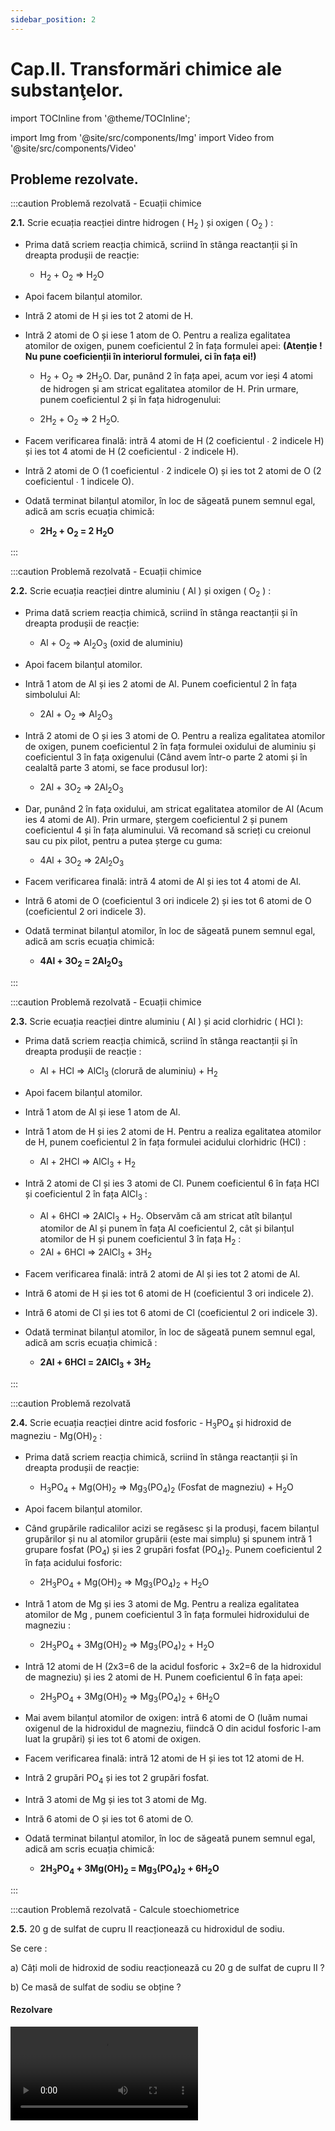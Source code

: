 ```yaml
---
sidebar_position: 2
---
```


# Cap.II. Transformări chimice ale substanţelor.


import TOCInline from '@theme/TOCInline';

<TOCInline toc={toc} />



import Img from '@site/src/components/Img'
import Video from '@site/src/components/Video'



## Probleme rezolvate.




:::caution Problemă rezolvată - Ecuații chimice

**2.1.**	Scrie ecuația reacției dintre hidrogen ( H<sub>2</sub> ) și oxigen ( O<sub>2</sub> ) :

- Prima dată scriem reacția chimică, scriind în stânga reactanții și în dreapta produșii de reacție:

  - H<sub>2</sub> + O<sub>2</sub>  => H<sub>2</sub>O

- Apoi facem bilanțul atomilor.

- Intră 2 atomi de H și ies tot 2 atomi de H.
 
- Intră 2 atomi de O și iese 1 atom de O. Pentru a realiza egalitatea atomilor de oxigen, punem coeficientul 2 în fața formulei apei: **(Atenție ! Nu pune coeficienții în interiorul formulei, ci în fața ei!)**

  - H<sub>2</sub> + O<sub>2</sub> => 2H<sub>2</sub>O. Dar, punând 2 în fața apei, acum vor ieși 4 atomi de hidrogen și am stricat egalitatea atomilor de H. Prin urmare, punem coeficientul 2 și în fața hidrogenului:

  - 2H<sub>2</sub> + O<sub>2</sub>  => 2 H<sub>2</sub>O.

- Facem verificarea finală: intră 4 atomi de H (2 coeficientul ∙ 2 indicele H) și ies tot 4 atomi de H (2 coeficientul ∙ 2 indicele H).

- Intră 2 atomi de O (1 coeficientul ∙ 2 indicele O) și ies tot 2 atomi de O (2 coeficientul ∙ 1 indicele O).
 
- Odată terminat bilanțul atomilor, în loc de săgeată punem semnul egal, adică am scris ecuația chimică:
 
  - **2H<sub>2</sub> + O<sub>2</sub>  = 2 H<sub>2</sub>O**

:::




:::caution Problemă rezolvată - Ecuații chimice

**2.2.** Scrie ecuația reacției dintre aluminiu ( Al ) și oxigen ( O<sub>2</sub> ) :

- Prima dată scriem reacția chimică, scriind în stânga reactanții și în dreapta produșii de reacție:

  - Al + O<sub>2</sub>  =>  Al<sub>2</sub>O<sub>3</sub> (oxid de aluminiu)

- Apoi facem bilanțul atomilor.

- Intră 1 atom de Al și ies 2 atomi de Al. Punem coeficientul 2 în fața simbolului Al:
  - 2Al + O<sub>2</sub>  =>  Al<sub>2</sub>O<sub>3</sub>
  
- Intră 2 atomi de O și ies 3 atomi de O. Pentru a realiza egalitatea atomilor de oxigen, punem coeficientul 2 în fața formulei oxidului de aluminiu și coeficientul 3 în fața oxigenului (Când avem într-o parte 2 atomi și în cealaltă parte 3 atomi, se face produsul lor):
  - 2Al + 3O<sub>2</sub>  => 2Al<sub>2</sub>O<sub>3</sub>
- Dar, punând 2 în fața oxidului, am stricat egalitatea atomilor de Al (Acum ies 4 atomi de Al). Prin urmare, ștergem coeficientul 2 și punem coeficientul 4 și în fața aluminului. Vă recomand să scrieți cu creionul sau cu pix pilot, pentru a putea șterge cu guma:

  - 4Al + 3O<sub>2</sub> => 2Al<sub>2</sub>O<sub>3</sub>

- Facem verificarea finală: intră 4 atomi de Al și ies tot 4 atomi de Al.

- Intră 6 atomi de O (coeficientul 3 ori indicele 2) și ies tot 6 atomi de O (coeficientul 2 ori indicele 3).

- Odată terminat bilanțul atomilor, în loc de săgeată punem semnul egal, adică am scris ecuația chimică:
 
  - **4Al + 3O<sub>2</sub>  =  2Al<sub>2</sub>O<sub>3</sub>**

:::





:::caution Problemă rezolvată - Ecuații chimice

**2.3.** Scrie ecuația reacției dintre aluminiu ( Al ) și acid clorhidric ( HCl ):


- Prima dată scriem reacția chimică, scriind în stânga reactanții și în dreapta produșii de reacție :

  - Al + HCl  => AlCl<sub>3</sub> (clorură de aluminiu) + H<sub>2</sub> 
                 	
- Apoi facem bilanțul atomilor.

- Intră 1 atom de Al și iese 1 atom de Al.
 
- Intră 1 atom de H și ies 2 atomi de H. Pentru a realiza egalitatea atomilor de H, punem coeficientul 2 în fața formulei acidului clorhidric (HCl) :

  - Al + 2HCl  => AlCl<sub>3</sub>  + H<sub>2</sub>
  
- Intră 2 atomi de Cl și ies 3 atomi de Cl. Punem coeficientul 6 în fața HCl și coeficientul 2 în fața AlCl<sub>3</sub> :

  - Al + 6HCl    =>        2AlCl<sub>3</sub>  + H<sub>2</sub>. Observăm că am stricat atît bilanțul atomilor de Al și punem în fața Al coeficientul 2, cât și bilanțul atomilor de H și punem coeficientul 3 în fața H<sub>2</sub> :
  - 2Al + 6HCl   =>        2AlCl<sub>3</sub>  + 3H<sub>2</sub>

- Facem verificarea finală: intră 2 atomi de Al și ies tot 2 atomi de Al.

- Intră 6 atomi de H și ies tot 6 atomi de H (coeficientul 3 ori indicele 2).  

- Intră 6 atomi de Cl și ies tot 6 atomi de Cl (coeficientul 2 ori indicele 3).

- Odată terminat bilanțul atomilor, în loc de săgeată punem semnul egal, adică am scris ecuația chimică :
 
  - **2Al + 6HCl  = 2AlCl<sub>3</sub>  + 3H<sub>2</sub>**

:::






:::caution Problemă rezolvată

**2.4.**	Scrie ecuația reacției dintre acid fosforic - H<sub>3</sub>PO<sub>4</sub> și hidroxid de magneziu - Mg(OH)<sub>2</sub> :




- Prima dată scriem reacția chimică, scriind în stânga reactanții și în dreapta produșii de reacție:
  - H<sub>3</sub>PO<sub>4</sub> + Mg(OH)<sub>2</sub>	 =>   Mg<sub>3</sub>(PO<sub>4</sub>)<sub>2</sub> (Fosfat de magneziu) + H<sub>2</sub>O
			                 	
- Apoi facem bilanțul atomilor.

- Când grupările radicalilor acizi se regăsesc și la produși, facem bilanțul grupărilor și nu al atomilor grupării (este mai simplu) și spunem intră 1 grupare fosfat (PO<sub>4</sub>) și ies 2 grupări fosfat (PO<sub>4</sub>)<sub>2</sub>. Punem coeficientul 2 în fața acidului fosforic:

  - 2H<sub>3</sub>PO<sub>4</sub> + Mg(OH)<sub>2</sub>	=>    Mg<sub>3</sub>(PO<sub>4</sub>)<sub>2</sub> + H<sub>2</sub>O

- Intră 1 atom de Mg și ies 3 atomi de Mg. Pentru a realiza egalitatea atomilor de Mg , punem coeficientul 3 în fața formulei hidroxidului de magneziu :

  - 2H<sub>3</sub>PO<sub>4</sub> + 3Mg(OH)<sub>2</sub>	=>    Mg<sub>3</sub>(PO<sub>4</sub>)<sub>2</sub> + H<sub>2</sub>O
  
- Intră 12 atomi de H (2x3=6 de la acidul fosforic + 3x2=6 de la hidroxidul de magneziu) și ies 2 atomi de H. Punem coeficientul 6 în fața  apei:

  - 2H<sub>3</sub>PO<sub>4</sub> + 3Mg(OH)<sub>2</sub>	=>    Mg<sub>3</sub>(PO<sub>4</sub>)<sub>2</sub> + 6H<sub>2</sub>O

- Mai avem bilanțul atomilor de oxigen: intră 6 atomi de O (luăm numai oxigenul de la hidroxidul de magneziu, fiindcă O din acidul fosforic l-am luat la grupări) și ies tot 6 atomi de oxigen.

- Facem verificarea finală: intră 12 atomi de H și ies tot 12 atomi de H.

- Intră 2 grupări PO<sub>4</sub> și ies tot 2 grupări fosfat.

- Intră 3 atomi de Mg și ies tot 3 atomi de Mg.

- Intră 6 atomi de O și ies tot 6 atomi de O.

- Odată terminat bilanțul atomilor, în loc de săgeată punem semnul egal, adică am scris ecuația chimică: 

  - **2H<sub>3</sub>PO<sub>4</sub> + 3Mg(OH)<sub>2</sub>  = Mg<sub>3</sub>(PO<sub>4</sub>)<sub>2</sub> + 6H<sub>2</sub>O**

:::








:::caution Problemă rezolvată - Calcule stoechiometrice

**2.5.** 20 g de sulfat de cupru II reacționează cu hidroxidul de sodiu.

Se cere :

a)	Câți moli de hidroxid de sodiu reacționează cu 20 g de sulfat de cupru II ?

b)	Ce masă de sulfat de sodiu se obține ?

#### Rezolvare


<Video src="https://www.youtube.com/embed/gz9Yx9SpMZE" />

<br></br>

- Scriem reacția chimică și apoi o egalăm (scriem ecuația chimică):


  - CuSO<sub>4</sub>  + 2 NaOH = Na<sub>2</sub>SO<sub>4</sub> + Cu(OH)<sub>2</sub> ↓

Aceasta se citește astfel: 1 mol de sulfat de cupru II reacționează cu 2 moli de hidroxid de sodiu și formează 1 mol de sulfat de sodiu și 1 mol de hidroxid de cupru.

<br></br>

- Citim datele problemei și subliniem substanțele care se dau și cele care se cer și le trecem sub substanțe :


<Img className="img-responsive4" src="chimie/clasa8/capitolul2/2_4_Poza1_Rezolvare_Partea1_ProblemaModel5_vers2.jpg" width="1000" height="114" />


<br></br>
<br></br>


- Numai pentru substanțele subliniate, deasupra lor se notează masele molare înmulțite cu coeficienții respectivi din fața substanței, iar pentru cele care se dau sau se cer în moli se trece numărul de moli, astfel încât să avem aceeași unitate de măsură și sub substanță și deasupra ei.


- Calculăm masele molare ale sulfatului de cupru și sulfatului de sodiu :

  - μCuSO<sub>4</sub> = 1 ∙ A<sub>Cu</sub> + 1 ∙ A<sub>S</sub> + 4 ∙ A<sub>O</sub> = 64 + 32 + 4 ∙ 16 = 96 + 64 = 160 g/mol

  - μNa<sub>2</sub>SO<sub>4</sub> = 2 ∙ A<sub>Na</sub> + 1 ∙ A<sub>S</sub> + 4 ∙ A<sub>O</sub> = 2 ∙ 23 + 32 + 4 ∙ 16 = 46 + 32 + 64 = 142 g/mol


<Img className="img-responsive4" src="chimie/clasa8/capitolul2/2_4_Poza2_Rezolvare_Partea2_ProblemaModel5_vers3.jpg" width="1000" height="169" />


<br></br>
<br></br>

- Din proporțiile astfel obținute se calculează necunoscutele :

<Img className="img-responsive4" src="chimie/clasa8/capitolul2/2_4_Poza3_Rezolvare_Partea3_ProblemaModel5_vers3.jpg" width="1000" height="384" />



:::



<br></br>
<br></br>






## Exerciții.





:::caution Exerciții recapitulative - Transformări chimice ale substanțelor.


**2.6.** Scrie ecuațiile următoarelor reacții chimice :

a) Na + Cl<sub>2</sub> → NaCl

b) Fe + Br<sub>2</sub> → FeBr<sub>3</sub>

c) C + CuO → Cu ↓ + CO<sub>2</sub> ↑

d) HNO<sub>3</sub> + Ca(OH)<sub>2</sub> → Ca(NO<sub>3</sub>)<sub>2</sub> + H<sub>2</sub>O

e) Al + H<sub>2</sub>SO<sub>4</sub> → Al<sub>2</sub>(SO<sub>4</sub>)<sub>3</sub> + H<sub>2</sub> ↑

f) H<sub>2</sub>O<sub>2</sub> → H<sub>2</sub>O + O<sub>2</sub> ↑

<br></br>


**2.7.** 5 moli de acid azotic reacționează cu hidroxidul de calciu. 

Se dă reacția: HNO<sub>3</sub> + Ca(OH)<sub>2</sub> → Ca(NO<sub>3</sub>)<sub>2</sub> + H<sub>2</sub>O

Se cere :

a) Masa de azotat de calciu rezultată.

b) Nr. de moli de apă rezultați.

c) Masa de hidroxid de calciu care reacționează cu acidul azotic.







:::




<br></br>
<br></br>



## Test de autoevaluare.



:::caution Test de autoevaluare - Transformări chimice ale substanțelor.


**2.8.** Scrie ecuațiile următoarelor reacții chimice: **–4,5p**

a) K + Cl<sub>2</sub> → KCl

b) Fe + I<sub>2</sub> → FeI<sub>3</sub>

c) Ca(OH)<sub>2</sub> + HF → CaF<sub>2</sub> + H<sub>2</sub>O

d) H<sub>2</sub>SO<sub>4</sub> + NaBr → Na<sub>2</sub>SO<sub>4</sub> + HBr
 
e) Al + H<sub>2</sub>SO<sub>3</sub> → Al<sub>2</sub>(SO<sub>3</sub>)<sub>3</sub> + H<sub>2</sub> ↑

f) AlCl<sub>3</sub> + ZnS → ZnCl<sub>2</sub> + Al<sub>2</sub>S<sub>3</sub>

g) H<sub>3</sub>PO<sub>4</sub> + Zn(OH)<sub>2</sub> → Zn<sub>3</sub>(PO<sub>4</sub>)<sub>2</sub> + H<sub>2</sub>O

h) K<sub>3</sub>PO<sub>4</sub> + MgCO<sub>3</sub>  → Mg<sub>3</sub>(PO<sub>4</sub>)<sub>2</sub> + K<sub>2</sub>CO<sub>3</sub>

i) KOH + Hg<sub>3</sub>(PO<sub>4</sub>)<sub>2</sub>  → K<sub>3</sub>PO<sub>4</sub> + Hg(OH)<sub>2</sub> ↓




<br></br>



**2.9.** Completează următoarele afirmații: **-1,5p**

a)	Reactanții nu se consumă în orice cantitate, ci în proporții bine …………… .

b)	Reacția chimică conservă …………… elementelor chimice participante.

c)	Numărul atomilor intrați în reacție este …………… cu numărul atomilor ieșiți din reacție -Legea conservării numărului ………………… .

d)	Masa totală a reactanților este egală cu........................................a produșilor de reacție - Legea conservării ……………….

<br></br>



**2.10.** Se dă reacția: H<sub>2</sub>SO<sub>4</sub> + KOH → K<sub>2</sub>SO<sub>4</sub> + H<sub>2</sub>O **–3p**

180g de acid sulfuric reacționează cu hidroxidul de potasiu. Se cere:

a) Masa de sulfat de potasiu rezultată.
 
b) Nr. de moli de apă rezultați.

c) Masa de hidroxid de potasiu care reacționează cu acidul sulfuric.

Oficiu **–1p**





:::





<br></br>
<br></br>








